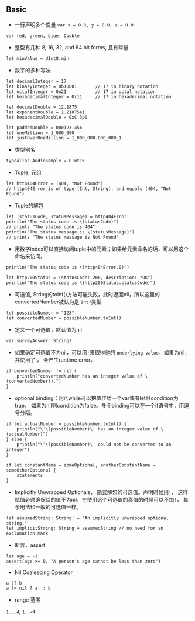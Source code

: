 ## Basic

- 一行声明多个变量
`var x = 0.0, y = 0.0, z = 0.0`

`var red, green, blue: Double`

- 整型有几种  8, 16, 32, and 64 bit forms, 且有常量

`let minValue = UInt8.min`

- 数字的多种写法

```
let decimalInteger = 17
let binaryInteger = 0b10001       // 17 in binary notation
let octalInteger = 0o21           // 17 in octal notation
let hexadecimalInteger = 0x11     // 17 in hexadecimal notation

let decimalDouble = 12.1875
let exponentDouble = 1.21875e1
let hexadecimalDouble = 0xC.3p0

let paddedDouble = 000123.456
let oneMillion = 1_000_000
let justOverOneMillion = 1_000_000.000_000_1
```

- 类型别名

`typealias AudioSample = UInt16`

- Tuple, 元组

```
let http404Error = (404, "Not Found")
// http404Error is of type (Int, String), and equals (404, "Not Found")
```
- Tuple的解包

```
let (statusCode, statusMessage) = http404Error
println("The status code is \(statusCode)")
// prints "The status code is 404"
println("The status message is \(statusMessage)")
// prints "The status message is Not Found"
```

- 用数字index可以直接访问tuple中的元素；如果给元素命名的话，可以用这个命名来访问。

```
println("The status code is \(http404Error.0)")

let http200Status = (statusCode: 200, description: "OK")
println("The status code is \(http200Status.statusCode)")
```

- 可选值, String的toInt()方法可能失败，此时返回nil，所以这里的convertedNumber被认为是
`Int?`类型

```
let possibleNumber = "123"
let convertedNumber = possibleNumber.toInt()
```

- 定义一个可选值，默认值为nil

```
var surveyAnswer: String?
```

- 如果确定可选值不为nil，可以用`!`来取得他的 `underlying value`。如果为nil，并使用了!，
会产生runtime error。

```
if convertedNumber != nil {
    println("convertedNumber has an integer value of \(convertedNumber!).")
}
```

- optional binding：用if,while可以把值传给一个var或者let且condition为true，
如果为nil则condition为false。多个binding可以在一个if语句中，用逗号分隔。

```
if let actualNumber = possibleNumber.toInt() {
    println("\'\(possibleNumber)\' has an integer value of \(actualNumber)")
} else {
    println("\'\(possibleNumber)\' could not be converted to an integer")
}

if let constantName = someOptional, anotherConstantName = someOtherOptional {
    statements
}
```

- Implicitly Unwrapped Optionals， 隐式解包的可选值。声明时候用`!`，
这样赋值必须确保给的值不为nil，在使用这个可选值的真值的时候可以不加`!`，
其余用法和一般的可选值一样。

```
let assumedString: String! = "An implicitly unwrapped optional string."
let implicitString: String = assumedString // no need for an exclamation mark
```

- 断言，assert

```
let age = -3
assert(age >= 0, "A person's age cannot be less than zero")
```

- Nil Coalescing Operator

```
a ?? b
a != nil ? a! : b
```

- range 范围

`1...4`, `1..<4`
